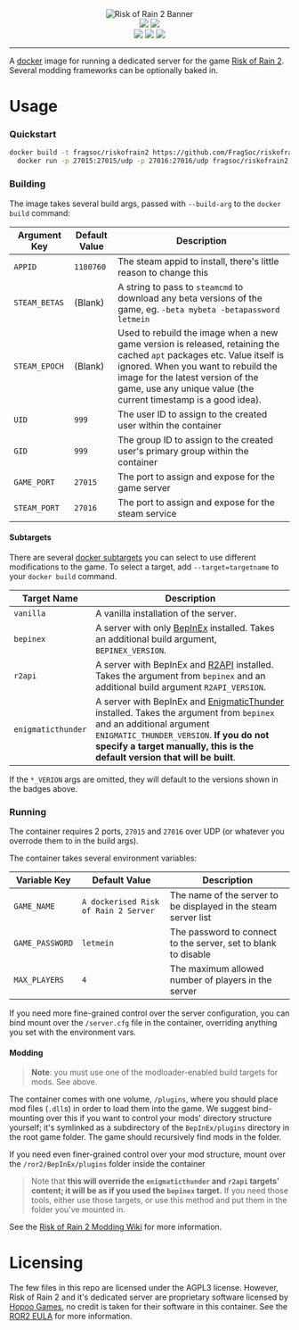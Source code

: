 <div align="center">
  <img alt="Risk of Rain 2 Banner" src="https://www.riskofrain.com/wp-content/uploads/2019/04/ror2_logo_512-1.png"/>
  </br>
  <a href="https://travis-ci.com/github/FragSoc/riskofrain2-docker"><img src="https://img.shields.io/travis/com/FragSoc/riskofrain2-docker?style=flat-square"/></a>
  <a href="https://github.com/FragSoc/riskofrain2-docker"><img src="https://img.shields.io/github/license/fragsoc/riskofrain2-docker?style=flat-square"/></a>
  </br>
  <img src="https://img.shields.io/badge/BepInEx-5.3.1-blueviolet?style=flat-square"/>
  <img src="https://img.shields.io/badge/R2API-2.5.14-blueviolet?style=flat-square"/>
  <img src="https://img.shields.io/badge/EnigmaticThunder-0.1.1-blueviolet?style=flat-square"/>
</div>

---

A [docker](https://www.docker.com/) image for running a dedicated server for the game [Risk of Rain 2](https://www.riskofrain.com/).
Several modding frameworks can be optionally baked in.

# Usage

### Quickstart

```bash
docker build -t fragsoc/riskofrain2 https://github.com/FragSoc/riskofrain2-docker.git && \
  docker run -p 27015:27015/udp -p 27016:27016/udp fragsoc/riskofrain2
```

### Building

The image takes several build args, passed with `--build-arg` to the `docker build` command:

Argument Key | Default Value | Description
---|---|---
`APPID` | `1180760` | The steam appid to install, there's little reason to change this
`STEAM_BETAS` | (Blank) | A string to pass to `steamcmd` to download any beta versions of the game, eg. `-beta mybeta -betapassword letmein`
`STEAM_EPOCH` | (Blank) | Used to rebuild the image when a new game version is released, retaining the cached `apt` packages etc. Value itself is ignored. When you want to rebuild the image for the latest version of the game, use any unique value (the current timestamp is a good idea).
`UID` | `999` | The user ID to assign to the created user within the container
`GID` | `999` | The group ID to assign to the created user's primary group within the container
`GAME_PORT` | `27015` | The port to assign and expose for the game server
`STEAM_PORT` | `27016` | The port to assign and expose for the steam service

#### Subtargets

There are several [docker subtargets](https://docs.docker.com/develop/develop-images/multistage-build/) you can select to use different modifications to the game.
To select a target, add `--target=targetname` to your `docker build` command.

Target Name | Description
---|---
`vanilla` | A vanilla installation of the server.
`bepinex` | A server with only [BepInEx](https://github.com/BepInEx/BepInEx) installed. Takes an additional build argument, `BEPINEX_VERSION`.
`r2api` | A server with BepInEx and [R2API](https://github.com/risk-of-thunder/R2API) installed. Takes the argument from `bepinex` and an additional build argument `R2API_VERSION`.
`enigmaticthunder` | A server with BepInEx and [EnigmaticThunder](https://thunderstore.io/package/EnigmaDev/EnigmaticThunder/) installed. Takes the argument from `bepinex` and an additional argument `ENIGMATIC_THUNDER_VERSION`. **If you do not specify a target manually, this is the default version that will be built**.

If the `*_VERION` args are omitted, they will default to the versions shown in the badges above.

### Running

The container requires 2 ports, `27015` and `27016` over UDP (or whatever you overrode them to in the build args).

The container takes several environment variables:

Variable Key | Default Value | Description
---|---|---
`GAME_NAME` | `A dockerised Risk of Rain 2 Server` | The name of the server to be displayed in the steam server list
`GAME_PASSWORD` | `letmein` | The password to connect to the server, set to blank to disable
`MAX_PLAYERS` | `4` | The maximum allowed number of players in the server

If you need more fine-grained control over the server configuration, you can bind mount over the `/server.cfg` file in the container, overriding anything you set with the environment vars.

#### Modding

> **Note**: you must use one of the modloader-enabled build targets for mods.
> See above.

The container comes with one volume, `/plugins`, where you should place mod files (`.dll`s) in order to load them into the game.
We suggest bind-mounting over this if you want to control your mods' directory structure yourself; it's symlinked as a subdirectory of the `BepInEx/plugins` directory in the root game folder.
The game should recursively find mods in the folder.

If you need even finer-grained control over your mod structure, mount over the `/ror2/BepInEx/plugins` folder inside the container

> Note that **this will override the `enigmaticthunder` and `r2api` targets' content; it will be as if you used the `bepinex` target.**
> If you need those tools, either use those targets, or use this method and put them in the folder you've mounted in.

See the [Risk of Rain 2 Modding Wiki](https://github.com/risk-of-thunder/R2Wiki/wiki) for more information.

# Licensing

The few files in this repo are licensed under the AGPL3 license.
However, Risk of Rain 2 and it's dedicated server are proprietary software licensed by [Hopoo Games](https://hopoogames.com/), no credit is taken for their software in this container.
See the [ROR2 EULA](https://store.steampowered.com/eula/632360_eula_0) for more information.
